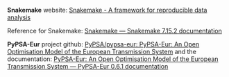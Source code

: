 




**Snakemake** website:
[Snakemake - A framework for reproducible data analysis](https://snakemake.github.io/)

Reference for Snakemake:
[Snakemake — Snakemake 7.15.2 documentation](https://snakemake.readthedocs.io/en/stable/)


**PyPSA-Eur** project github:
[PyPSA/pypsa-eur: PyPSA-Eur: An Open Optimisation Model of the European Transmission System](https://github.com/PyPSA/pypsa-eur)
and the documentation:
[PyPSA-Eur: An Open Optimisation Model of the European Transmission System — PyPSA-Eur 0.6.1 documentation](https://pypsa-eur.readthedocs.io/en/latest/)
